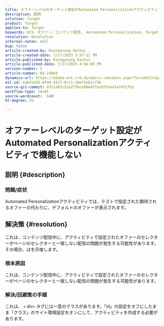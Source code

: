 ```yaml
---
title: オファーレベルのターゲット設定がAutomated Personalizationアクティビティで機能しない
description: 説明
solution: Target
product: Target
applies-to: Target
keywords: KCS，オファー，コンテンツ配信， Automated Personalization, Target
resolution: Resolution
internal-notes: null
bug: false
article-created-by: Rinnganung Kachui .
article-created-date: 7/17/2023 3:57:22 PM
article-published-by: Rinnganung Kachui .
article-published-date: 7/17/2023 4:04:09 PM
version-number: 5
article-number: KA-14069
dynamics-url: https://adobe-ent.crm.dynamics.com/main.aspx?forceUCI=1&pagetype=entityrecord&etn=knowledgearticle&id=0f35d09c-ba24-ee11-9cbe-6045bd006268
exl-id: eabfe260-8f40-4127-9c11-38ef5eb2cf5b
source-git-commit: 0311a02c52a273bce96b47fe2d3fea41a74f2fb2
workflow-type: tm+mt
source-wordcount: '140'
ht-degree: 2%

---
```


# オファーレベルのターゲット設定がAutomated Personalizationアクティビティで機能しない

## 説明 {#description}




### 問題/症状



Automated Personalizationアクティビティでは、テストで指定された期待されるオファーの代わりに、デフォルトのオファーが表示されます。


## 解決策 {#resolution}


これは、コンテンツ配信中に、アクティビティで設定されたオファーのセレクターがページのセレクターと一致しない配信の問題が発生する可能性があります。 その場合、はを示唆します。



### 根本原因



これは、コンテンツ配信中に、アクティビティで設定されたオファーのセレクターがページのセレクターと一致しない配信の問題が発生する可能性があります。



### 解決/回避策の手順



これは、 `<` div`>`  タグには一意のクラスがあります。「id」の設定をオフにしたまま「クラス」のサイト環境設定をオンにして、アクティビティを作成する必要があります。
